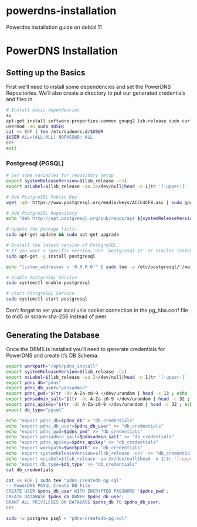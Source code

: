 # powerdns-installation
Powerdns installation guide on debial 11

# PowerDNS Installation

## Setting up the Basics 

First we’ll need to install some dependencies and set the PowerDNS Repositories. We’ll also create a directory to put our generated credentials and files in.

```bash
# Install basic dependencies
su
apt-get install software-properties-common gnupg2 lsb-release sudo curl -y
usermod -aG sudo $USER
cat << EOF | tee /etc/sudoers.d/$USER
$USER ALL=(ALL:ALL) NOPASSWD: ALL
EOF
exit
```


### Postgresql (PGSQL) 

```bash
# Set some variables for repository setup
export systemReleaseVersion=$(lsb_release -cs)
export osLabel=$(lsb_release -sa 2>/dev/null|head -n 1|tr '[:upper:]' '[:lower:]')
```

```bash
# Add PostgreSQL Public Key
wget -qO- https://www.postgresql.org/media/keys/ACCC4CF8.asc | sudo gpg --dearmor --output /etc/apt/trusted.gpg.d/postgresql.gpg

# Add PostgreSQL Repository
echo "deb http://apt.postgresql.org/pub/repos/apt ${systemReleaseVersion}-pgdg main" | sudo tee /etc/apt/sources.list.d/pgdg.list

# Update the package lists:
sudo apt-get update && sudo apt-get upgrade

# Install the latest version of PostgreSQL.
# If you want a specific version, use 'postgresql-12' or similar instead of 'postgresql':
sudo apt-get -y install postgresql

echo "listen_addresses = '0.0.0.0'" | sudo tee -a /etc/postgresql/*/main/postgresql.conf

# Enable PostgreSQL Service
sudo systemctl enable postgresql

# Start PostgreSQL Service
sudo systemctl start postgresql
```

Don’t forget to set your local unix socket connection in the pg_hba.conf file to md5 or scram-sha-256 instead of peer


## Generating the Database 

Once the DBMS is installed you’ll need to generate credentials for PowerDNS and create it’s DB Schema.

```bash
export workpath="/opt/pdns_install"
export systemReleaseVersion=$(lsb_release -cs)
export osLabel=$(lsb_release -sa 2>/dev/null|head -n 1|tr '[:upper:]' '[:lower:]')
export pdns_db="pdns"
export pdns_db_user="pdnsadmin"
export pdns_pwd="$(tr -dc A-Za-z0-9 </dev/urandom | head -c 13 ; echo '')"
export pdnsadmin_salt="$(tr -dc A-Za-z0-9 </dev/urandom | head -c 32 ; echo '')"
export pdns_apikey="$(tr -dc A-Za-z0-9 </dev/urandom | head -c 32 ; echo '')"
export db_type="pgsql"

echo "export pdns_db=$pdns_db" > "db_credentials"
echo "export pdns_db_user=$pdns_db_user" >> "db_credentials"
echo "export pdns_pwd=$pdns_pwd" >> "db_credentials"
echo "export pdnsadmin_salt=$pdnsadmin_salt" >> "db_credentials"
echo "export pdns_apikey=$pdns_apikey" >> "db_credentials"
echo "export workpath=$workpath" >> "db_credentials"
echo 'export systemReleaseVersion=$(lsb_release -cs)' >> "db_credentials"
echo 'export osLabel=$(lsb_release -sa 2>/dev/null|head -n 1|tr '[:upper:]' '[:lower:]')' >> "db_credentials"
echo "export db_type=$db_type" >> "db_credentials"
cat db_credentials
```

```bash
cat << EOF | sudo tee "pdns-createdb-pg.sql"
-- PowerDNS PGSQL Create DB File
CREATE USER $pdns_db_user WITH ENCRYPTED PASSWORD '$pdns_pwd';
CREATE DATABASE $pdns_db OWNER $pdns_db_user;
GRANT ALL PRIVILEGES ON DATABASE $pdns_db TO $pdns_db_user;
EOF

sudo -u postgres psql < "pdns-createdb-pg.sql"
```
